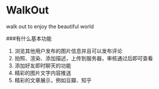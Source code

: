 # WalkOut
walk out to enjoy the beautiful world

###有什么基本功能
1. 浏览其他用户发布的图片信息并且可以发布评论
2. 拍照、渲染、添加描述，上传到服务器，审核通过后即可查看
3. 添加好友即时聊天的功能
4. 精彩的图片文字内容推送
5. 精彩的文章展示，例如豆瓣、知乎
